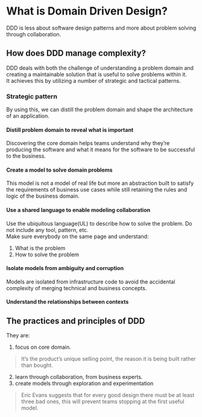 # What is Domain Driven Design?
DDD is less about software design patterns and more about problem solving through collaboration.

## How does DDD manage complexity?
DDD deals with both the challenge of understanding a problem domain and creating a maintainable solution 
that is useful to solve problems within it.  
It achieves this by utilizing a number of strategic and tactical patterns.

### Strategic pattern
By using this, we can distill the problem domain and shape the architecture of an application.

#### Distill problem domain to reveal what is important
Discovering the core domain helps teams understand why they’re producing the software 
and what it means for the software to be successful to the business.

#### Create a model to solve domain problems
This model is not a model of real life
but more an abstraction built to satisfy the requirements of business use cases 
while still retaining the rules and logic of the business domain. 

#### Use a shared language to enable modeling collaboration
Use the ubiquitous language(UL) to describe how to solve the problem. Do not include any tool, pattern, etc.  
Make sure everybody on the same page and understand:
1. What is the problem
2. How to solve the problem

#### Isolate models from ambiguity and corruption
Models are isolated from infrastructure code to avoid the accidental complexity of merging technical and business concepts.

#### Understand the relationships between contexts

## The practices and principles of DDD
They are:
1. focus on core domain.
> It’s the product’s unique selling point, the reason it is being built rather than bought.
2. learn through collaboration, from business experts.
3. create models through exploration and experimentation
> Eric Evans suggests that for every good design there must be at least three bad ones, 
> this will prevent teams stopping at the first useful model.
